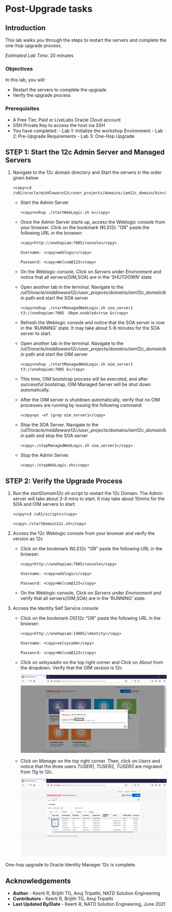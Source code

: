 # Post-Upgrade tasks

## Introduction

This lab walks you through the steps to restart the servers and complete the one-hop upgrade process.

*Estimated Lab Time*: 20 minutes

### Objectives

In this lab, you will:
* Restart the servers to complete the upgrade
* Verify the upgrade process

### Prerequisites
* A Free Tier, Paid or LiveLabs Oracle Cloud account
* SSH Private Key to access the host via SSH
* You have completed:
      - Lab 1: Initialize the workshop Environment
      - Lab 2: Pre-Upgrade Requirements
      - Lab 3: One-Hop Upgrade

## **STEP 1**: Start the 12c Admin Server and Managed Servers

1. Navigate to the 12c domain directory and Start the servers in the order given below

    ```
    <copy>cd /u01/oracle/middleware12c/user_projects/domains/iam12c_domain/bin</copy>
    ```

    - Start the Admin Server

        ```
        <copy>nohup ./startWebLogic.sh &</copy>
        ```
        
    - Once the Admin Server starts up, access the Weblogic console from your browser.
    Click on the bookmark *WLS12c* "OR" paste the following URL in the browser:

        ```
        <copy>http://onehopiam:7005/console</copy>
        ```
        ```
        Username: <copy>weblogic</copy>
        ```
        ```
        Password: <copy>Welcom@123</copy>
        ```

    - On the Weblogic console, Click on *Servers* under *Environment* and notice that all servers(OIM,SOA) are in the ‘SHUTDOWN’ state

    - Open another tab in the terminal. Navigate to the */u01/oracle/middleware12c/user_projects/domains/iam12c_domain/bin* path and start the SOA server

        ```
        <copy>nohup ./startManagedWebLogic.sh soa_server1 t3://onehopiam:7005 -Dbpm.enabled=true &</copy>
        ```

    - Refresh the Weblogic console and notice that the SOA server is now in the ‘RUNNING’ state. It may take about 5-8 minutes for the SOA server to start.

    - Open another tab in the terminal. Navigate to the */u01/oracle/middleware12c/user_projects/domains/iam12c_domain/bin* path and start the OIM server

        ```
        <copy>nohup ./startManagedWebLogic.sh oim_server1 t3://onehopiam:7005 &</copy>
        ```

    - This time, OIM bootstrap process will be executed, and after successful bootstrap, OIM Managed Server will be shut down automatically.

    - After the OIM server is shutdown automatically, verify that no OIM processes are running by issuing the following command:

        ```
        <copy>ps -ef |grep oim_server1</copy>
        ```

    - Stop the SOA Server. Navigate to the */u01/oracle/middleware12c/user_projects/domains/iam12c_domain/bin* path and stop the SOA server

        ```
        <copy>./stopManagedWebLogic.sh soa_server1</copy>
        ```

    - Stop the Admin Server.

        ```
        <copy>./stopWebLogic.sh</copy>
        ```

## **STEP 2:** Verify the Upgrade Process

1. Run the *startDomain12c.sh* script to restart the 12c Domain.
The Admin server will take about 3-4 mins to start. It may take about 10mins for the SOA and OIM servers to start.

    ```
    <copy>cd /u01/scripts</copy>
    ```

    ```
    <copy>./startDomain12c.sh</copy>
    ```
1. Access the 12c Weblogic console from your browser and verify the version as 12c

    - Click on the bookmark *WLS12c* "OR" paste the following URL in the browser:

        ```
        <copy>http://onehopiam:7005/console</copy>
        ```
        ```
        Username: <copy>weblogic</copy>
        ```
        ```
        Password: <copy>Welcom@123</copy>
        ```

    - On the Weblogic console, Click on *Servers* under *Environment* and verify that all servers(OIM,SOA) are in the ‘RUNNING’ state.  

2. Access the Identity Self Service console

    - Click on the bookmark *OIG12c* "OR" paste the following URL in the browser:

        ```
        <copy>http://onehopiam:14005/identity</copy>
        ```
        ```
        Username: <copy>xelsysadm</copy>
        ```
        ```
        Password: <copy>Welcom@123</copy>
        ```

    - Click on *xelsysadm* on the top right corner and Click on *About* from the dropdown. Verify that the OIM version is 12c

        ![](images/1-identity.png)

    - Click on *Manage* on the top right corner. Then, click on *Users* and notice that the three users *TUSER1, TUSER2, TUSER3* are migrated from 11g to 12c.

        ![](images/2-users.png)

One-hop upgrade to Oracle Identity Manager 12c is complete.


## Acknowledgements
* **Author** - Keerti R, Brijith TG, Anuj Tripathi, NATD Solution Engineering
* **Contributors** -  Keerti R, Brijith TG, Anuj Tripathi
* **Last Updated By/Date** - Keerti R, NATD Solution Engineering, June 2021
